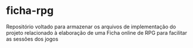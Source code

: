# ficha-rpg
Repositório voltado para armazenar os arquivos de implementação do projeto relacionado à elaboração de uma Ficha online de RPG para facilitar as sessões dos jogos
